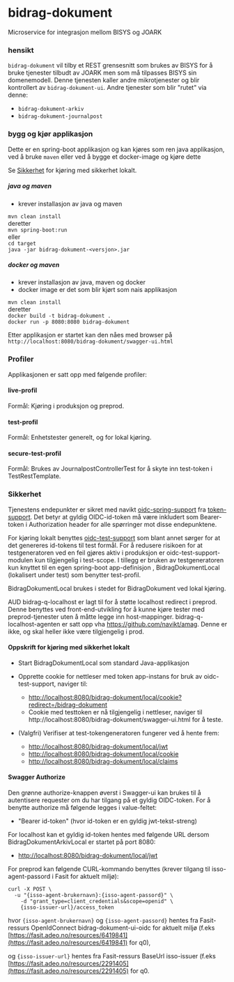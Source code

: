 # bidrag-dokument
Microservice for integrasjon mellom BISYS og JOARK

### hensikt

`bidrag-dokument` vil tilby et REST grensesnitt som brukes av BISYS for å bruke
tjenester tilbudt av JOARK men som må tilpasses BISYS sin domenemodell. Denne tjenesten
kaller andre mikrotjenester og blir kontrollert av `bidrag-dokument-ui`. Andre 
tjenester som blir "rutet" via denne:
* `bidrag-dokument-arkiv`
* `bidrag-dokument-journalpost`

### bygg og kjør applikasjon

Dette er en spring-boot applikasjon og kan kjøres som ren java applikasjon, ved å
bruke `maven` eller ved å bygge et docker-image og kjøre dette 

Se [Sikkerhet](#Sikkerhet) for kjøring med sikkerhet lokalt.

##### java og maven
* krever installasjon av java og maven

`mvn clean install`<br>
deretter<br>
`mvn spring-boot:run`<br>
eller<br>
`cd target`<br>
`java -jar bidrag-dokument-<versjon>.jar`

##### docker og maven
* krever installasjon av java, maven og docker
* docker image er det som blir kjørt som nais applikasjon

`mvn clean install`<br>
deretter<br>
`docker build -t bidrag-dokument .`<br>
`docker run -p 8080:8080 bidrag-dokument`

Etter applikasjon er startet kan den nåes med browser på
`http://localhost:8080/bidrag-dokument/swagger-ui.html`

### Profiler
Applikasjonen er satt opp med følgende profiler:

#### live-profil
Formål: Kjøring i produksjon og preprod. 

#### test-profil
Formål: Enhetstester generelt, og for lokal kjøring.

#### secure-test-profil
Formål: Brukes av JournalpostControllerTest for å skyte inn test-token i TestRestTemplate.

### Sikkerhet
Tjenestens endepunkter er sikret med navikt [oidc-spring-support](https://github.com/navikt/token-support/tree/master/oidc-spring-support)
fra [token-support](https://github.com/navikt/token-support). Det betyr at gyldig OIDC-id-token må være inkludert som Bearer-token i Authorization 
header for alle spørringer mot disse endepunktene. 

For kjøring lokalt benyttes [oidc-test-support](https://github.com/navikt/token-support/tree/master/oidc-test-support) som blant annet sørger for
at det genereres id-tokens til test formål. For å redusere risikoen for at testgeneratoren ved en feil gjøres aktiv i produksjon er 
oidc-test-support-modulen kun tilgjengelig i test-scope. I tillegg er bruken av testgeneratoren kun knyttet til en egen spring-boot app-definisjon
, BidragDokumentLocal (lokalisert under test) som benytter test-profil.

BidragDokumentLocal brukes i stedet for BidragDokument ved lokal kjøring.

AUD bidrag-q-localhost er lagt til for å støtte localhost redirect i preprod. Denne benyttes ved front-end-utvikling for å kunne kjøre tester med
preprod-tjenester uten å måtte legge inn host-mappinger. bidrag-q-localhost-agenten er satt opp vha https://github.com/navikt/amag. Denne er ikke, 
og skal heller ikke være tilgjengelig i prod.

#### Oppskrift for kjøring med sikkerhet lokalt
 - Start BidragDokumentLocal som standard Java-applikasjon
 
 - Opprette cookie for nettleser med token app-instans for bruk av oidc-test-support, naviger til:<br> 
 	 - [http://localhost:8080/bidrag-dokument/local/cookie?redirect=/bidrag-dokument](http://localhost:8080/bidrag-dokument/local/cookie?redirect=/bidrag-dokument)
 	 - Cookie med testtoken er nå tilgjengelig i nettleser, naviger til http://localhost:8080/bidrag-dokument/swagger-ui.html for å teste.
 	 
 - (Valgfri) Verifiser at test-tokengeneratoren fungerer ved å hente frem:<br>
 	 - [http://localhost:8080/bidrag-dokument/local/jwt](http://localhost:8080/bidrag-dokument/local/jwt)<br> 	  	
 	 - [http://localhost:8080/bidrag-dokument/local/cookie](http://localhost:8080/bidrag-dokument/local/cookie)<br> 	  	 
   - [http://localhost:8080/bidrag-dokument/local/claims](http://localhost:8080/bidrag-dokument/local/claims)<br>

#### Swagger Authorize 
Den grønne authorize-knappen øverst i Swagger-ui kan brukes til å autentisere requester om du har tilgang på et gyldig OIDC-token. For å benytte authorize må følgende legges i value-feltet:
 - "Bearer id-token" (hvor id-token er en gyldig jwt-tekst-streng)
 
 For localhost kan et gyldig id-token hentes med følgende URL dersom BidragDokumentArkivLocal er startet på port 8080:
   - [http://localhost:8080/bidrag-dokument/local/jwt](http://localhost:8080/bidrag-dokument/local/jwt)<br>
   
For preprod kan følgende CURL-kommando benyttes (krever tilgang til isso-agent-passord i Fasit for aktuelt miljø):
 
```
curl -X POST \
  -u "{isso-agent-brukernavn}:{isso-agent-passord}" \
	-d "grant_type=client_credentials&scope=openid" \
	{isso-issuer-url}/access_token
```

hvor <code>{isso-agent-brukernavn}</code> og <code>{isso-agent-passord}</code> hentes fra Fasit-ressurs OpenIdConnect bidrag-dokument-ui-oidc for aktuelt miljø (f.eks [https://fasit.adeo.no/resources/6419841](https://fasit.adeo.no/resources/6419841) for q0),

og <code>{isso-issuer-url}</code> hentes fra Fasit-ressurs BaseUrl isso-issuer (f.eks [https://fasit.adeo.no/resources/2291405](https://fasit.adeo.no/resources/2291405) for q0.
